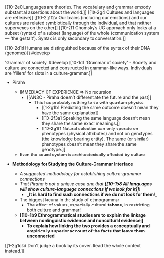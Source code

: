 [[10-2e0 Languages are theories. The vocabulary and grammar embody substantial assertions about the world.]]
[[10-2g4 Cultures and languages are reflexive]]
[[10-2g1f2a Our brains (including our emotions) and our cultures are related symbiotically through the individual, and that neither supervenes on the other]]
[[10-2f1 Chomsky’s UG approach only looks at a subset (syntax) of a subset (language) of the whole (communication system — ‘the gestalt’). Syntax is only secondary to conversation.]]

[[10-2d1d Humans are distinguished because of the syntax of their DNA (genomes)]]
#develop 

'Grammar of society' #develop 
	[[10-1c1 'Grammar of society' - Society and culture are connected and constructed in grammar-like ways. Individuals are 'fillers' for slots in a culture-grammar.]]

- Piraha
	- IMMEDIACY OF EXPERIENCE ⇒ No recursion
		- [[AN3C - Piraha doesn’t differentiate the future and the past]]
			- This has probably nothing to do with quantum physics
				- [[1-2g1b1 Predicting the same outcome doesn’t mean they have the same explanation]]
				- [[10-2f3a1 Speaking the same language doesn’t mean they share the same exact meanings.]]
				- [[10-2g1f1 Natural selection can only operate on phenotypes (physical attributes) and not on genotypes (the knowledge bearing entity). The same (or similar) phenotypes doesn’t mean they share the same genotype.]]
	- Even the sound system is architectonically affected by culture

- **Methodology for Studying the Culture-Grammar Interface**
    - _A suggested methodology for establishing culture-grammar connections_
    - _That Piraha is not a unique case and that **[[10-1b8 All languages will show culture-language connections if we look for it]]**!_
        - **_It is hard to find such connections if we do not look for them**!_
    - The biggest lacuna in the study of ethnogrammar
        - The effect of values, especially cultural **taboos**, in restricting both culture and grammar!
    - **[[10-1b9 Ethnogrammatical studies are to explain the linkage between nonlinguistic evidence and noncultural evidence]]**
        - **To explain how linking the two provides a conceptually and empirically superior account of the facts that leave them unconnected**

[[1-2g1c3d Don't judge a book by its cover. Read the whole context instead.]]